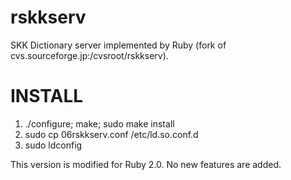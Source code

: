 rskkserv
========

SKK Dictionary server implemented by Ruby (fork of cvs.sourceforge.jp:/cvsroot/rskkserv).

INSTALL
=======
1. ./configure; make; sudo make install
2. sudo cp 06rskkserv.conf /etc/ld.so.conf.d
3. sudo ldconfig

This version is modified for Ruby 2.0.  No new features are added.
